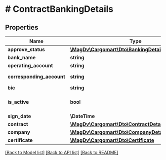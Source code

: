 # # ContractBankingDetails

## Properties

Name | Type | Description | Notes
------------ | ------------- | ------------- | -------------
**approve_status** | [**\MagDv\Cargomart\Dto\BankingDetailsApproveStatus**](BankingDetailsApproveStatus.md) |  |
**bank_name** | **string** | Название банка | [optional]
**operating_account** | **string** | Расчетный счет | [optional]
**corresponding_account** | **string** | Корреспондентский счет | [optional]
**bic** | **string** | БИК | [optional]
**is_active** | **bool** | Активна ли запись | [optional] [default to false]
**sign_date** | **\DateTime** | Дата подписания | [optional]
**contract** | [**\MagDv\Cargomart\Dto\ContractDetails**](ContractDetails.md) |  | [optional]
**company** | [**\MagDv\Cargomart\Dto\CompanyDetails**](CompanyDetails.md) |  | [optional]
**certificate** | [**\MagDv\Cargomart\Dto\Certificate**](Certificate.md) | Сертификат | [optional]

[[Back to Model list]](../../README.md#models) [[Back to API list]](../../README.md#endpoints) [[Back to README]](../../README.md)
